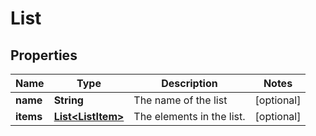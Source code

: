 

# List


## Properties

| Name | Type | Description | Notes |
|------------ | ------------- | ------------- | -------------|
|**name** | **String** | The name of the list |  [optional] |
|**items** | [**List&lt;ListItem&gt;**](ListItem.md) | The elements in the list. |  [optional] |



